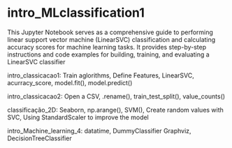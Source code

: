 # intro_MLclassification1
This Jupyter Notebook serves as a comprehensive guide to performing linear support vector machine (LinearSVC) classification and calculating accuracy scores for machine learning tasks. It provides step-by-step instructions and code examples for building, training, and evaluating a LinearSVC classifier

intro_classicacao1:
  Train aglorithms,
  Define Features,
  LinearSVC, acurracy_score,
  model.fit(),
  model.predict()

intro_classicacao2:
  Open a CSV,
  .rename(),
  train_test_split(),
  value_counts()

classificação_2D:
  Seaborn,
  np.arange(),
  SVM(),
  Create random values with SVC,
  Using StandardScaler to improve the model

intro_Machine_learning_4:
  datatime,
  DummyClassifier
  Graphviz,
  DecisionTreeClassifier
